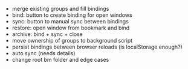 - merge existing groups and fill bindings
- bind: button to create binding for open windows
- sync: button to manual sync between bindings
- restore: open window from bookmark and bind
- archive: bind + sync + close
- move ownership of groups to background script
- persist bindings between browser reloads (is localStorage enough?)
- auto sync (needs details)
- change root bm folder and edge cases